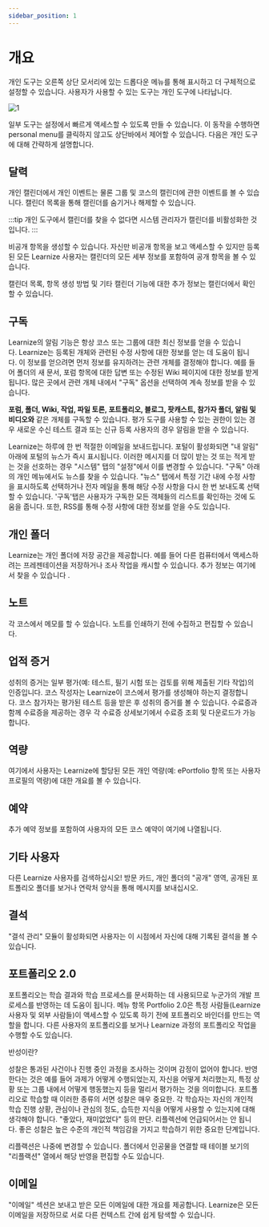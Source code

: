 ```yaml
---
sidebar_position: 1
---
```


# 개요

개인 도구는 오른쪽 상단 모서리에 있는 드롭다운 메뉴를 통해 표시하고 더 구체적으로 설정할 수 있습니다. 사용자가 사용할 수 있는 도구는 개인 도구에 나타납니다.

![1](/img/personal/menu.png)


일부 도구는 설정에서 빠르게 액세스할 수 있도록 만들 수 있습니다. 이 동작을 수행하면 personal menu를 클릭하지 않고도 상단바에서 제어할 수 있습니다. 다음은 개인 도구에 대해 간략하게 설명합니다.


## 달력

개인 캘린더에서 개인 이벤트는 물론 그룹 및 코스의 캘린더에 관한 이벤트를 볼 수 있습니다. 캘린더 목록을 통해 캘린더를 숨기거나 해제할 수 있습니다. 

:::tip
개인 도구에서 캘린더를 찾을 수 없다면 시스템 관리자가 캘린더를 비활성화한 것입니다.
:::

비공개 항목을 생성할 수 있습니다. 자신만 비공개 항목을 보고 액세스할 수 있지만 등록된 모든 Learnize 사용자는 캘린더의 모든 세부 정보를 포함하여 공개 항목을 볼 수 있습니다.

캘린더 목록, 항목 생성 방법 및 기타 캘린더 기능에 대한 추가 정보는 캘린더에서 확인할 수 있습니다.

## 구독

Learnize의 알림 기능은 항상 코스 또는 그룹에 대한 최신 정보를 얻을 수 있습니다. Learnize는 등록된 개체와 관련된 수정 사항에 대한 정보를 얻는 데 도움이 됩니다. 이 정보를 얻으려면 먼저 정보를 유지하려는 관련 개체를 결정해야 합니다. 예를 들어 폴더의 새 문서, 포럼 항목에 대한 답변 또는 수정된 Wiki 페이지에 대한 정보를 받게 됩니다. 많은 곳에서 관련 개체 내에서 "구독" 옵션을 선택하여 계속 정보를 받을 수 있습니다.

**포럼, 폴더, Wiki, 작업, 파일 토론, 포트폴리오, 블로그, 팟캐스트, 참가자 폴더, 알림 및 비디오와** 같은 개체를 구독할 수 있습니다. 평가 도구를 사용할 수 있는 권한이 있는 경우 새로운 수신 테스트 결과 또는 신규 등록 사용자의 경우 알림을 받을 수 있습니다.

Learnize는 하루에 한 번 적절한 이메일을 보내드립니다. 포털이 활성화되면 "내 알림" 아래에 포털의 뉴스가 즉시 표시됩니다. 이러한 메시지를 더 많이 받는 것 또는 적게 받는 것을 선호하는 경우 "시스템" 탭의 "설정"에서 이를 변경할 수 있습니다. "구독" 아래의 개인 메뉴에서도 뉴스를 찾을 수 있습니다. "뉴스" 탭에서 특정 기간 내에 수정 사항을 표시하도록 선택하거나 전자 메일을 통해 해당 수정 사항을 다시 한 번 보내도록 선택할 수 있습니다. '구독'탭은 사용자가 구독한 모든 객체들의 리스트를 확인하는 것에 도움을 줍니다. 또한, RSS를 통해 수정 사항에 대한 정보를 얻을 수도 있습니다.


## 개인 폴더

Learnize는 개인 폴더에 저장 공간을 제공합니다. 예를 들어 다른 컴퓨터에서 액세스하려는 프레젠테이션을 저장하거나 조사 작업을 캐시할 수 있습니다. 추가 정보는 여기에서 찾을 수 있습니다 .

## 노트

각 코스에서 메모를 할 수 있습니다. 노트를 인쇄하기 전에 수집하고 편집할 수 있습니다.

## 업적 증거

성취의 증거는 일부 평가(예: 테스트, 필기 시험 또는 검토를 위해 제출된 기타 작업)의 인증입니다. 코스 작성자는 Learnize이 코스에서 평가를 생성해야 하는지 결정합니다. 코스 참가자는 평가된 테스트 등을 받은 후 성취의 증거를 볼 수 있습니다. 수료증과 함께 수료증을 제공하는 경우 각 수료증 상세보기에서 수료증 조회 및 다운로드가 가능합니다.

## 역량

여기에서 사용자는 Learnize에 할당된 모든 개인 역량(예: ePortfolio 항목 또는 사용자 프로필의 역량)에 대한 개요를 볼 수 있습니다.

## 예약

추가 예약 정보를 포함하여 사용자의 모든 코스 예약이 여기에 나열됩니다.

## 기타 사용자

다른 Learnize 사용자를 검색하십시오! 방문 카드, 개인 폴더의 "공개" 영역, 공개된 포트폴리오 폴더를 보거나 연락처 양식을 통해 메시지를 보내십시오.

## 결석

"결석 관리" 모듈이 활성화되면 사용자는 이 시점에서 자신에 대해 기록된 결석을 볼 수 있습니다.

## 포트폴리오 2.0

포트폴리오는 학습 결과와 학습 프로세스를 문서화하는 데 사용되므로 누군가의 개발 프로세스를 반영하는 데 도움이 됩니다. 메뉴 항목 Portfolio 2.0은 특정 사람들(Learnize 사용자 및 외부 사람들)이 액세스할 수 있도록 하기 전에 포트폴리오 바인더를 만드는 역할을 합니다. 다른 사용자의 포트폴리오를 보거나 Learnize 과정의 포트폴리오 작업을 수행할 수도 있습니다.

반성이란?

성찰은 통과된 사건이나 진행 중인 과정을 조사하는 것이며 감정이 없어야 합니다. 반영한다는 것은 예를 들어 과제가 어떻게 수행되었는지, 자신을 어떻게 처리했는지, 특정 상황 또는 그룹 내에서 어떻게 행동했는지 등을 멀리서 평가하는 것을 의미합니다. 포트폴리오로 학습할 때 이러한 종류의 서면 성찰은 매우 중요한. 각 학습자는 자신의 개인적 학습 진행 상황, 관심이나 관심의 정도, 습득한 지식을 어떻게 사용할 수 있는지에 대해 생각해야 합니다. "좋았다, 재미없었다" 등의 판단. 리플렉션에 언급되어서는 안 됩니다. 좋은 성찰은 높은 수준의 개인적 책임감을 가지고 학습하기 위한 중요한 단계입니다.

리플랙션은 나중에 변경할 수 있습니다. 폴더에서 인공물을 연결할 때 테이블 보기의 "리플랙션" 열에서 해당 반영을 편집할 수도 있습니다.

## 이메일

"이메일" 섹션은 보내고 받은 모든 이메일에 대한 개요를 제공합니다. Learnize은 모든 이메일을 저장하므로 서로 다른 컨텍스트 간에 쉽게 탐색할 수 있습니다.